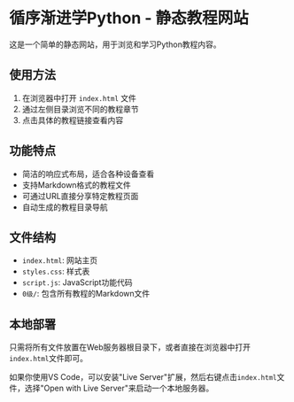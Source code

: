 # 循序渐进学Python - 静态教程网站

这是一个简单的静态网站，用于浏览和学习Python教程内容。

## 使用方法

1. 在浏览器中打开 `index.html` 文件
2. 通过左侧目录浏览不同的教程章节
3. 点击具体的教程链接查看内容

## 功能特点

- 简洁的响应式布局，适合各种设备查看
- 支持Markdown格式的教程文件
- 可通过URL直接分享特定教程页面
- 自动生成的教程目录导航

## 文件结构

- `index.html`: 网站主页
- `styles.css`: 样式表
- `script.js`: JavaScript功能代码
- `0级/`: 包含所有教程的Markdown文件

## 本地部署

只需将所有文件放置在Web服务器根目录下，或者直接在浏览器中打开`index.html`文件即可。

如果你使用VS Code，可以安装"Live Server"扩展，然后右键点击`index.html`文件，选择"Open with Live Server"来启动一个本地服务器。 